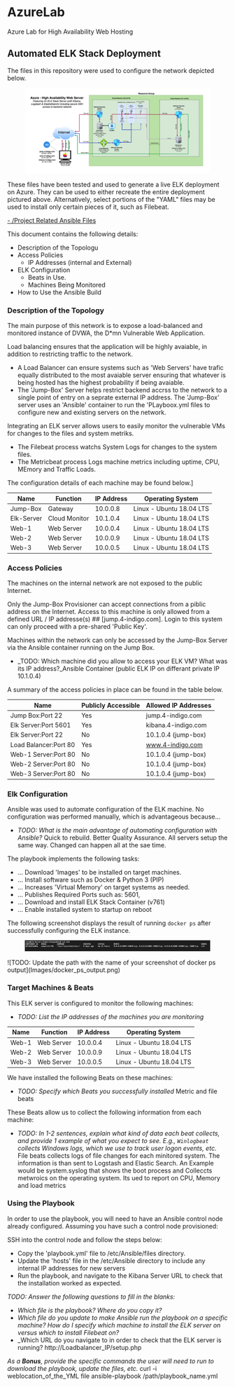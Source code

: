 # AzureLab
Azure Lab for High Availability Web Hosting
## Automated ELK Stack Deployment

The files in this repository were used to configure the network depicted below.

<figure><img src="/Diagrams/Azure.png"><figcaption></figcaption></figure>
These files have been tested and used to generate a live ELK deployment on Azure. They can be used to either recreate the entire deployment pictured above. Alternatively, select portions of the "YAML" files may be used to install only certain pieces of it, such as Filebeat.


<a href="https://github.com/wjanness/Azure/tree/main/Ansible">- /Project Related Ansible Files</a>

This document contains the following details:
- Description of the Topologu
- Access Policies
  - IP Addresses (internal and External)
- ELK Configuration
  - Beats in Use.
  - Machines Being Monitored
- How to Use the Ansible Build


### Description of the Topology

The main purpose of this network is to expose a load-balanced and monitored instance of DVWA, the D*mn Vulnerable Web Application.

Load balancing ensures that the application will be highly avaiable, in addition to restricting traffic to the network.
- A Load Balancer can ensure systems such as 'Web Servers' have trafic equally distributed to the most avaiable server ensuring that whatever is being hosted has the highest probability if being avaiable. 
- The 'Jump-Box' Server helps restrict backend accrss to the network to a single point of entry on a seprate external IP address. The 'Jump-Box' server uses an 'Ansible' container to run the 'PLayboox.yml files to configure new and existing servers on the network.

Integrating an ELK server allows users to easily monitor the vulnerable VMs for changes to the files and system metriks.
- The Filebeat process watchs System Logs for changes to the system files. 
- The Metricbeat process Logs machine metrics including uptime, CPU, MEmory and Traffic Loads.

The configuration details of each machine may be found below.]

| Name       | Function      | IP Address | Operating System           |
|------------|---------------|------------|----------------------------|
| Jump-Box   | Gateway       | 10.0.0.8   | Linux - Ubuntu 18.04 LTS   |
| Elk-Server | Cloud Monitor | 10.1.0.4   | Linux - Ubuntu 18.04 LTS   |
| Web-1      | Web Server    | 10.0.0.4   | Linux - Ubuntu 18.04 LTS   |
| Web-2      | Web Server    | 10.0.0.9   | Linux - Ubuntu 18.04 LTS   |
| Web-3      | Web Server    | 10.0.0.5   | Linux - Ubuntu 18.04 LTS   |


### Access Policies

The machines on the internal network are not exposed to the public Internet. 

Only the Jump-Box Provisioner can accept connections from a piblic address on the Internet. Access to this machine is only allowed from a defined URL / IP addresse(s) ## [jump.4-indigo.com]. Login to this system can only proceed with a pre-shared 'Public Key'.

Machines within the network can only be accessed by the Jump-Box Server via the Ansible container running on the Jump Box.
- _TODO: Which machine did you allow to access your ELK VM? What was its IP address?_Ansible Container (public ELK IP on differant private IP 10.1.0.4)

A summary of the access policies in place can be found in the table below.

| Name                  | Publicly Accessible | Allowed IP Addresses |
|-----------------------|---------------------|----------------------|
| Jump Box:Port 22      | Yes                 | jump.4-indigo.com    |
| Elk Server:Port 5601  | Yes                 | kibana.4-indigo.com  |
| Elk Server:Port 22    | No                  | 10.1.0.4 (jump-box)  |
| Load Balancer:Port 80 | Yes                 | www.4-indigo.com     |
| Web-1 Server:Port 80  | No                  | 10.1.0.4 (jump-box)  |
| Web-2 Server:Port 80  | No                  | 10.1.0.4 (jump-box)  |
| Web-3 Server:Port 80  | No                  | 10.1.0.4 (jump-box)  |


### Elk Configuration

Ansible was used to automate configuration of the ELK machine. No configuration was performed manually, which is advantageous because...
- _TODO: What is the main advantage of automating configuration with Ansible?_ Quick to rebuild. Better Quality Assurance. All servers setup the same way. Changed can happen all at the sae time.

The playbook implements the following tasks:
- ... Download 'Images' to be installed on target machines. 
- ... Install software such as Docker & Python 3 (PIP)
- ... Increases 'Virtual Memory' on target systems as needed.
- ... Publishes Required Ports such as: 5601, 
- ... Download and install ELK Stack Container (v761)
- ... Enable installed system to startup on reboot

The following screenshot displays the result of running `docker ps` after successfully configuring the ELK instance.
<figure><img src="/Images/Docker_PS.png"><figcaption></figcaption></figure>
![TODO: Update the path with the name of your screenshot of docker ps output](Images/docker_ps_output.png)

### Target Machines & Beats
This ELK server is configured to monitor the following machines:
- _TODO: List the IP addresses of the machines you are monitoring_

| Name       | Function      | IP Address | Operating System           |
|------------|---------------|------------|----------------------------|
| Web-1      | Web Server    | 10.0.0.4   | Linux - Ubuntu 18.04 LTS   |
| Web-2      | Web Server    | 10.0.0.9   | Linux - Ubuntu 18.04 LTS   |
| Web-3      | Web Server    | 10.0.0.5   | Linux - Ubuntu 18.04 LTS   |

We have installed the following Beats on these machines:
- _TODO: Specify which Beats you successfully installed_ Metric and file beats

These Beats allow us to collect the following information from each machine:
- _TODO: In 1-2 sentences, explain what kind of data each beat collects, and provide 1 example of what you expect to see. E.g., `Winlogbeat` collects Windows logs, which we use to track user logon events, etc._
File beats collects logs of file changes for each minitored system. The information is than sent to Logstash and Elastic Search. An Example would be system.syslog that shows the boot process and 
Colleccts metwroics on the operating system. Its ued to report on CPU, Memory and load metrics

### Using the Playbook
In order to use the playbook, you will need to have an Ansible control node already configured. Assuming you have such a control node provisioned: 

SSH into the control node and follow the steps below:
- Copy the 'playbook.yml' file to /etc/Ansible/files directory.
- Update the 'hosts' file in the /etc/Ansible directory to include any internal IP addresses for new servers
- Run the playbook, and navigate to the Kibana Server URL to check that the installation worked as expected.

_TODO: Answer the following questions to fill in the blanks:_
- _Which file is the playbook? Where do you copy it?_
- _Which file do you update to make Ansible run the playbook on a specific machine? How do I specify which machine to install the ELK server on versus which to install Filebeat on?_
- _Which URL do you navigate to in order to check that the ELK server is running? http://Loadbalancer_IP/setup.php

_As a **Bonus**, provide the specific commands the user will need to run to download the playbook, update the files, etc._ 
curl -i weblocation_of_the_YML file
ansible-playbook /path/playbook_name.yml
